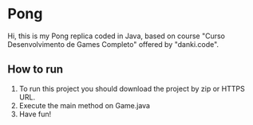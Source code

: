# Pong
Hi, this is my Pong replica coded in Java, based on course "Curso Desenvolvimento de Games Completo" offered by "danki.code".
## How to run
 1. To run this project you should download the project by zip or HTTPS URL.
 2. Execute the main method on Game.java
 3. Have fun!
